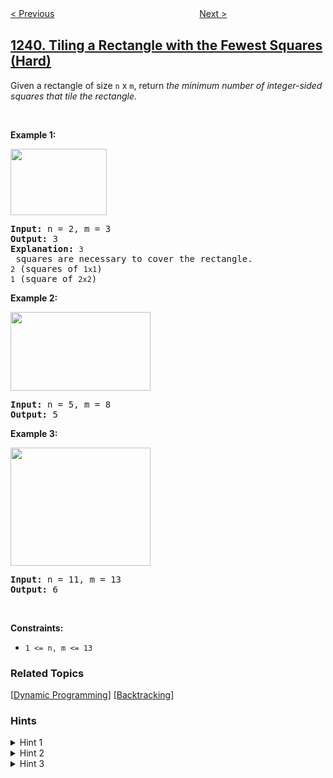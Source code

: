 <!--|This file generated by command(leetcode description); DO NOT EDIT.    |-->
<!--+----------------------------------------------------------------------+-->
<!--|@author    openset <openset.wang@gmail.com>                           |-->
<!--|@link      https://github.com/openset                                 |-->
<!--|@home      https://github.com/openset/leetcode                        |-->
<!--+----------------------------------------------------------------------+-->

[< Previous](../maximum-length-of-a-concatenated-string-with-unique-characters "Maximum Length of a Concatenated String with Unique Characters")
　　　　　　　　　　　　　　　　
[Next >](../number-of-comments-per-post "Number of Comments per Post")

## [1240. Tiling a Rectangle with the Fewest Squares (Hard)](https://leetcode.com/problems/tiling-a-rectangle-with-the-fewest-squares "铺瓷砖")

<p>Given a rectangle of size <code>n</code> x <code>m</code>, return <em>the minimum number of integer-sided squares that tile the rectangle</em>.</p>

<p>&nbsp;</p>
<p><strong>Example 1:</strong></p>

<p><img alt="" src="https://assets.leetcode.com/uploads/2019/10/17/sample_11_1592.png" style="width: 154px; height: 106px;" /></p>

<pre>
<strong>Input:</strong> n = 2, m = 3
<strong>Output:</strong> 3
<strong>Explanation:</strong> <code>3</code> squares are necessary to cover the rectangle.
<code>2</code> (squares of <code>1x1</code>)
<code>1</code> (square of <code>2x2</code>)</pre>

<p><strong>Example 2:</strong></p>

<p><img alt="" src="https://assets.leetcode.com/uploads/2019/10/17/sample_22_1592.png" style="width: 224px; height: 126px;" /></p>

<pre>
<strong>Input:</strong> n = 5, m = 8
<strong>Output:</strong> 5
</pre>

<p><strong>Example 3:</strong></p>

<p><img alt="" src="https://assets.leetcode.com/uploads/2019/10/17/sample_33_1592.png" style="width: 224px; height: 189px;" /></p>

<pre>
<strong>Input:</strong> n = 11, m = 13
<strong>Output:</strong> 6
</pre>

<p>&nbsp;</p>
<p><strong>Constraints:</strong></p>

<ul>
	<li><code>1 &lt;= n, m &lt;= 13</code></li>
</ul>

### Related Topics
  [[Dynamic Programming](../../tag/dynamic-programming/README.md)]
  [[Backtracking](../../tag/backtracking/README.md)]

### Hints
<details>
<summary>Hint 1</summary>
Can you use backtracking to solve this problem ?.
</details>

<details>
<summary>Hint 2</summary>
Suppose you've placed a bunch of squares. Where is the natural spot to place the next square ?.
</details>

<details>
<summary>Hint 3</summary>
The maximum number of squares to be placed will be ≤ max(n,m).
</details>
